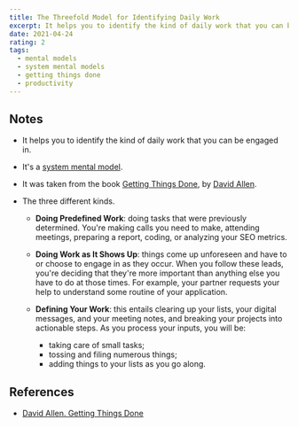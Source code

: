 ```yaml
---
title: The Threefold Model for Identifying Daily Work
excerpt: It helps you to identify the kind of daily work that you can be engaged in.
date: 2021-04-24
rating: 2
tags:
  - mental models
  - system mental models
  - getting things done
  - productivity
---
```


## Notes

- It helps you to identify the kind of daily work that you can be engaged in.

- It's a [system mental model](/zettelkasten/system-mental-models).

- It was taken from the book [Getting Things Done](/books/getting-things-done), by [David Allen](/zettelkasten/david-allen).

- The three different kinds.

  - **Doing Predefined Work**: doing tasks that were previously determined. You're making calls you need to make, attending meetings, preparing a report, coding, or analyzing your SEO metrics.

  - **Doing Work as It Shows Up**: things come up unforeseen and have to or choose to engage in as they occur. When you follow these leads, you're deciding that they're more important than anything else you have to do at those times. For example, your partner requests your help to understand some routine of your application.

  - **Defining Your Work**: this entails clearing up your lists, your digital messages, and your meeting notes, and breaking your projects into actionable steps. As you process your inputs, you will be:
    - taking care of small tasks;
    - tossing and filing numerous things;
    - adding things to your lists as you go along.

## References

- [David Allen. Getting Things Done](/books/getting-things-done)
